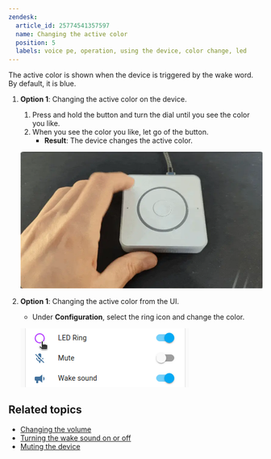 ```yaml
---
zendesk:
  article_id: 25774541357597
  name: Changing the active color
  position: 5
  labels: voice pe, operation, using the device, color change, led
---
```


The active color is shown when the device is triggered by the wake word. By default, it is blue.

1. **Option 1**: Changing the active color on the device.

   1. Press and hold the button and turn the dial until you see the color you like.
   2. When you see the color you like, let go of the button.
      - **Result**: The device changes the active color.

   ![Clip showing how to change the color using the hardware dial](/static/img/voice-pe/voice_change_active_color.webp)

2. **Option 1**: Changing the active color from the UI.

   - Under **Configuration**, select the ring icon and change the color.

   ![Screenshot showing how to change the color from the UI](/static/img/voice-pe/voice_change_ring_color_02.png)

## Related topics

- [Changing the volume](/hc/en-us/articles/25773395022237)
- [Turning the wake sound on or off](/hc/en-us/articles/25774481113629)
- [Muting the device](/hc/en-us/articles/25774403768477)
